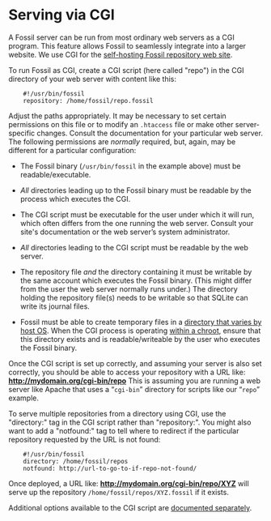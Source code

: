 # Serving via CGI

A Fossil server can be run from most ordinary web servers as a CGI
program.  This feature allows Fossil to seamlessly integrate into a
larger website.  We use CGI for the [self-hosting Fossil repository web
site](../../selfhost.wiki).

To run Fossil as CGI, create a CGI script (here called "repo") in the
CGI directory of your web server with content like this:

        #!/usr/bin/fossil
        repository: /home/fossil/repo.fossil

Adjust the paths appropriately.  It may be necessary to set certain
permissions on this file or to modify an `.htaccess` file or make other
server-specific changes.  Consult the documentation for your particular
web server. The following permissions are *normally* required, but,
again, may be different for a particular configuration:

*   The Fossil binary (`/usr/bin/fossil` in the example above)
    must be readable/executable.

*   *All* directories leading up to the Fossil binary must be readable
    by the process which executes the CGI.

*   The CGI script must be executable for the user under which it will
    run, which often differs from the one running the web server.
    Consult your site's documentation or the web server’s system
    administrator.

*   *All* directories leading to the CGI script must be readable by the
    web server.

*   The repository file *and* the directory containing it must be
    writable by the same account which executes the Fossil binary.
    (This might differ from the user the web server normally runs
    under.) The directory holding the repository file(s) needs to be
    writable so that SQLite can write its journal files.

*   Fossil must be able to create temporary files in a
    [directory that varies by host OS](../../env-opts.md#temp). When the
    CGI process is operating [within a chroot](../../server.wiki#chroot),
    ensure that this directory exists and is readable/writeable by the
    user who executes the Fossil binary.

Once the CGI script is set up correctly, and assuming your server is
also set correctly, you should be able to access your repository with a
URL like: <b>http://mydomain.org/cgi-bin/repo</b> This is assuming you
are running a web server like Apache that uses a “`cgi-bin`” directory
for scripts like our “`repo`” example.

To serve multiple repositories from a directory using CGI, use the
"directory:" tag in the CGI script rather than "repository:".  You
might also want to add a "notfound:" tag to tell where to redirect if
the particular repository requested by the URL is not found:

        #!/usr/bin/fossil
        directory: /home/fossil/repos
        notfound: http://url-to-go-to-if-repo-not-found/

Once deployed, a URL like: <b>http://mydomain.org/cgi-bin/repo/XYZ</b>
will serve up the repository `/home/fossil/repos/XYZ.fossil` if it
exists.

Additional options available to the CGI script are [documented
separately](../../cgi.wiki).

